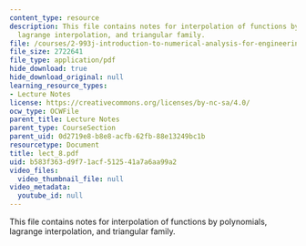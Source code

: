 ```yaml
---
content_type: resource
description: This file contains notes for interpolation of functions by polynomials,
  lagrange interpolation, and triangular family.
file: /courses/2-993j-introduction-to-numerical-analysis-for-engineering-13-002j-spring-2005/b583f363d9f71acf512541a7a6aa99a2_lect_8.pdf
file_size: 2722641
file_type: application/pdf
hide_download: true
hide_download_original: null
learning_resource_types:
- Lecture Notes
license: https://creativecommons.org/licenses/by-nc-sa/4.0/
ocw_type: OCWFile
parent_title: Lecture Notes
parent_type: CourseSection
parent_uid: 0d2719e8-b8e8-acfb-62fb-88e13249bc1b
resourcetype: Document
title: lect_8.pdf
uid: b583f363-d9f7-1acf-5125-41a7a6aa99a2
video_files:
  video_thumbnail_file: null
video_metadata:
  youtube_id: null
---
```

This file contains notes for interpolation of functions by polynomials, lagrange interpolation, and triangular family.